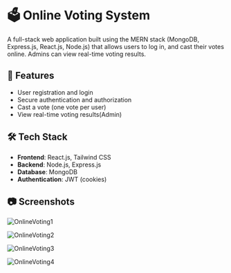 # 🗳️ Online Voting System

A full-stack web application built using the MERN stack (MongoDB, Express.js, React.js, Node.js) that allows users to log in, and cast their votes online. Admins can view real-time voting results.

## 🚀 Features

- User registration and login
- Secure authentication and authorization
- Cast a vote (one vote per user)
- View real-time voting results(Admin)

## 🛠️ Tech Stack

- **Frontend**: React.js, Tailwind CSS
- **Backend**: Node.js, Express.js
- **Database**: MongoDB
- **Authentication**: JWT (cookies)

## 📷 Screenshots

![OnlineVoting1](https://github.com/user-attachments/assets/27670987-37b0-4b80-9af3-c97bfc3c37e9)

![OnlineVoting2](https://github.com/user-attachments/assets/8a71a4be-1b75-4ad4-b5b9-3847d96ca41b)

![OnlineVoting3](https://github.com/user-attachments/assets/d9320988-8015-49f7-8f0b-75c835bf863f)

![OnlineVoting4](https://github.com/user-attachments/assets/a36c82fe-a820-4603-92aa-af56c8364496)
